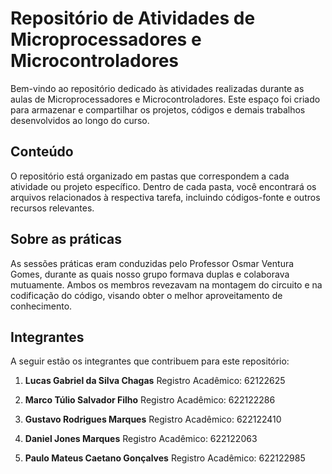 # Repositório de Atividades de Microprocessadores e Microcontroladores

Bem-vindo ao repositório dedicado às atividades realizadas durante as aulas de Microprocessadores e Microcontroladores. Este espaço foi criado para armazenar e compartilhar os projetos, códigos e demais trabalhos desenvolvidos ao longo do curso.

## Conteúdo

O repositório está organizado em pastas que correspondem a cada atividade ou projeto específico. Dentro de cada pasta, você encontrará os arquivos relacionados à respectiva tarefa, incluindo códigos-fonte e outros recursos relevantes.

## Sobre as práticas

As sessões práticas eram conduzidas pelo Professor Osmar Ventura Gomes, durante as quais nosso grupo formava duplas e colaborava mutuamente. Ambos os membros revezavam na montagem do circuito e na codificação do código, visando obter o melhor aproveitamento de conhecimento.

## Integrantes

A seguir estão os integrantes que contribuem para este repositório:

1. **Lucas Gabriel da Silva Chagas**
   Registro Acadêmico: 62122625

2. **Marco Túlio Salvador Filho**
  Registro Acadêmico: 622122286

3. **Gustavo Rodrigues Marques**
   Registro Acadêmico: 622122410

4. **Daniel Jones Marques**
   Registro Acadêmico: 622122063

5. **Paulo Mateus Caetano Gonçalves**
   Registro Acadêmico: 622122985
